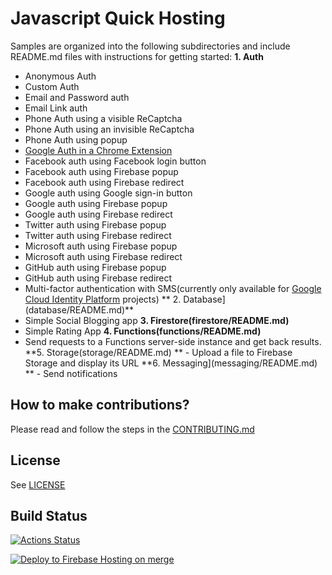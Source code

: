 # Javascript Quick Hosting


Samples are organized into the following subdirectories and include README.md files with instructions for getting started:
**1. Auth**
   - Anonymous Auth
   - Custom Auth
   - Email and Password auth
   - Email Link auth
   - Phone Auth using a visible ReCaptcha
   - Phone Auth using an invisible ReCaptcha
   - Phone Auth using popup
   - [Google Auth in a Chrome Extension](auth/chromextension/README.md)
   - Facebook auth using Facebook login button
   - Facebook auth using Firebase popup
   - Facebook auth using Firebase redirect
   - Google auth using Google sign-in button
   - Google auth using Firebase popup
   - Google auth using Firebase redirect
   - Twitter auth using Firebase popup
   - Twitter auth using Firebase redirect
   - Microsoft auth using Firebase popup
   - Microsoft auth using Firebase redirect
   - GitHub auth using Firebase popup
   - GitHub auth using Firebase redirect
   - Multi-factor authentication with SMS(currently only available for [Google Cloud Identity Platform](https://cloud.google.com/identity-platform/docs/web/mfa) projects)
** 2. Database](database/README.md)**
   - Simple Social Blogging app
**3. Firestore(firestore/README.md)**
   - Simple Rating App
**4. Functions(functions/README.md)**
   - Send requests to a Functions server-side instance and get back results.
**5. Storage(storage/README.md)
**   - Upload a file to Firebase Storage and display its URL
**6. Messaging](messaging/README.md)
**   - Send notifications

## How to make contributions?
Please read and follow the steps in the [CONTRIBUTING.md](CONTRIBUTING.md)

## License
See [LICENSE](LICENSE)

## Build Status

[![Actions Status][gh-actions-badge]][gh-actions]

[gh-actions]: https://github.com/hvndathangn/static.js/actions
[gh-actions-badge]: https://github.com/hvndathangn/static.js/workflows/CI%20Tests/badge.svg
[![Deploy to Firebase Hosting on merge](https://github.com/hvndathang/static.js/actions/workflows/firebase-hosting-merge.yml/badge.svg)](https://github.com/hvndathang/static.js/actions/workflows/firebase-hosting-merge.yml)
